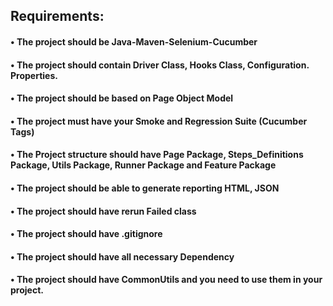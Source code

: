 ## Requirements:
#### •	The project should be Java-Maven-Selenium-Cucumber
#### •	The project should contain Driver Class, Hooks Class, Configuration. Properties.
#### •	The project should be based on Page Object Model
#### •	The project must have your Smoke and Regression Suite (Cucumber Tags)
#### •	The Project structure should have Page Package, Steps_Definitions Package, Utils Package, Runner Package and Feature Package
#### •	The project should be able to generate reporting HTML, JSON
#### •	The project should have rerun Failed class
#### •	The project should have .gitignore
#### •	The project should have all necessary Dependency
#### •	The project should have CommonUtils and you need to use them in your project.